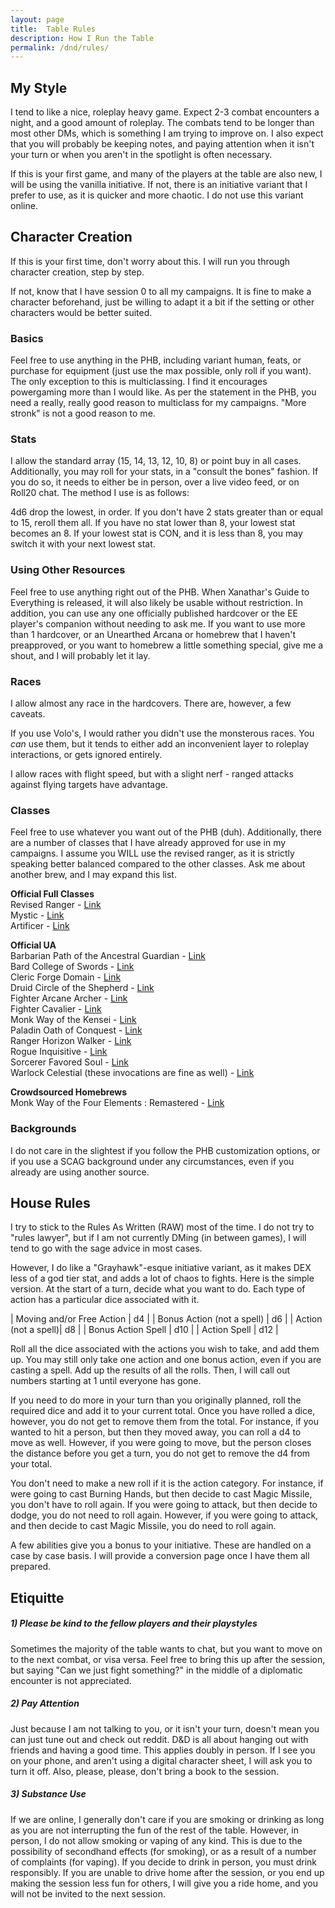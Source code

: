 ```yaml
---
layout: page
title:  Table Rules
description: How I Run the Table
permalink: /dnd/rules/
---
```


## My Style

I tend to like a nice, roleplay heavy game. Expect 2-3 combat encounters a night, and a good amount of roleplay. The combats tend to be longer than most other DMs, which is something I am trying to improve on. I also expect that you will probably be keeping notes, and paying attention when it isn't your turn or when you aren't in the spotlight is often necessary.

If this is your first game, and many of the players at the table are also new, I will be using the vanilla initiative. If not, there is an initiative variant that I prefer to use, as it is quicker and more chaotic. I do not use this variant online.

## Character Creation
If this is your first time, don't worry about this. I will run you through character creation, step by step.

If not, know that I have session 0 to all my campaigns. It is fine to make a character beforehand, just be willing to adapt it a bit if the setting or other characters would be better suited.

### Basics
Feel free to use anything in the PHB, including variant human, feats, or purchase for equipment (just use the max possible, only roll if you want). The only exception to this is multiclassing. I find it encourages powergaming more than I would like. As per the statement in the PHB, you need a really, really good reason to multiclass for my campaigns. "More stronk" is not a good reason to me.

### Stats
I allow the standard array (15, 14, 13, 12, 10, 8) or point buy in all cases. Additionally, you may roll for your stats, in a "consult the bones" fashion. If you do so, it needs to either be in person, over a live video feed, or on Roll20 chat. The method I use is as follows:

4d6 drop the lowest, in order. If you don't have 2 stats greater than or equal to 15, reroll them all. If you have no stat lower than 8, your lowest stat becomes an 8. If your lowest stat is CON, and it is less than 8, you may switch it with your next lowest stat.

### Using Other Resources
Feel free to use anything right out of the PHB. When Xanathar's Guide to Everything is released, it will also likely be usable without restriction. In addition, you can use any one officially published hardcover or the EE player's companion without needing to ask me. If you want to use more than 1 hardcover, or an Unearthed Arcana or homebrew that I haven't preapproved, or you want to homebrew a little something special, give me a shout, and I will probably let it lay.

### Races
I allow almost any race in the hardcovers. There are, however, a few caveats.

If you use Volo's, I would rather you didn't use the monsterous races. You *can* use them, but it tends to either add an inconvenient layer to roleplay interactions, or gets ignored entirely.

I allow races with flight speed, but with a slight nerf - ranged attacks against flying targets have advantage.

### Classes
Feel free to use whatever you want out of the PHB (duh). Additionally, there are a number of classes that I have already approved for use in my campaigns. I assume you WILL use the revised ranger, as it is strictly speaking better balanced compared to the other classes. Ask me about another brew, and I may expand this list.

**Official Full Classes**<br/>
Revised Ranger - [Link](https://media.wizards.com/2016/dnd/downloads/UA_RevisedRanger.pdf)<br/>
Mystic - [Link](http://www.dmsguild.com/product/213033/Unearthed-Arcana-The-Mystic-Class-5e)<br/>
Artificer - [Link](http://www.dmsguild.com/product/213032/Unearthed-Arcana-The-Artificer-Class-5e)<br/>

**Official UA**<br/>
Barbarian Path of the Ancestral Guardian - [Link](https://media.wizards.com/2017/dnd/downloads/UA-RevisedSubclasses.pdf)<br/>
Bard College of Swords - [Link](https://media.wizards.com/2017/dnd/downloads/UA-RevisedSubclasses.pdf)<br/>
Cleric Forge Domain - [Link](http://media.wizards.com/2016/dnd/downloads/UA_Cleric.pdf)<br/>
Druid Circle of the Shepherd - [Link](http://media.wizards.com/2017/dnd/downloads/June5UA_RevisedClassOptv1.pdf)<br/>
Fighter Arcane Archer - [Link](https://media.wizards.com/2017/dnd/downloads/UA-RevisedSubclasses.pdf)<br/>
Fighter Cavalier - [Link](http://media.wizards.com/2017/dnd/downloads/June5UA_RevisedClassOptv1.pdf)<br/>
Monk Way of the Kensei - [Link](https://media.wizards.com/2017/dnd/downloads/UA-RevisedSubclasses.pdf)<br/>
Paladin Oath of Conquest - [Link](http://media.wizards.com/2017/dnd/downloads/June5UA_RevisedClassOptv1.pdf)<br/>
Ranger Horizon Walker - [Link](http://media.wizards.com/2016/dnd/downloads/2017_01_UA_RangerRogue_0117JCMM.pdf)<br/>
Rogue Inquisitive - [Link](http://dnd.wizards.com/sites/default/files/media/upload/articles/UA%20Gothic%20Characters.pdf)<br/>
Sorcerer Favored Soul - [Link](https://media.wizards.com/2017/dnd/downloads/UA-RevisedSubclasses.pdf)<br/>
Warlock Celestial (these invocations are fine as well) - [Link](http://media.wizards.com/2017/dnd/downloads/June5UA_RevisedClassOptv1.pdf)<br/>

**Crowdsourced Homebrews**<br/>
Monk Way of the Four Elements : Remastered - [Link](pdf/wayof4elements_remastered.pdf)<br/>

### Backgrounds
I do not care in the slightest if you follow the PHB customization options, or if you use a SCAG background under any circumstances, even if you already are using another source.

## House Rules
I try to stick to the Rules As Written (RAW) most of the time. I do not try to "rules lawyer", but if I am not currently DMing (in between games), I will tend to go with the sage advice in most cases.

However, I do like a "Grayhawk"-esque initiative variant, as it makes DEX less of a god tier stat, and adds a lot of chaos to fights. Here is the simple version. At the start of a turn, decide what you want to do. Each type of action has a particular dice associated with it.

| Moving and/or Free Action | d4 |
| Bonus Action (not a spell) | d6 |
| Action (not a spell)| d8 |
| Bonus Action Spell | d10 |
| Action Spell | d12 |

Roll all the dice associated with the actions you wish to take, and add them up. You may still only take one action and one bonus action, even if you are casting a spell. Add up the results of all the rolls. Then, I will call out numbers starting at 1 until everyone has gone.

If you need to do more in your turn than you originally planned, roll the required dice and add it to your current total. Once you have rolled a dice, however, you do not get to remove them from the total. For instance, if you wanted to hit a person, but then they moved away, you can roll a d4 to move as well. However, if you were going to move, but the person closes the distance before you get a turn, you do not get to remove the d4 from your total.

You don't need to make a new roll if it is the action category. For instance, if were going to cast Burning Hands, but then decide to cast Magic Missile, you don't have to roll again. If you were going to attack, but then decide to dodge, you do not need to roll again. However, if you were going to attack, and then decide to cast Magic Missile, you do need to roll again.

A few abilities give you a bonus to your initiative. These are handled on a case by case basis. I will provide a conversion page once I have them all prepared.

## Etiquitte
##### 1) Please be kind to the fellow players and their playstyles
Sometimes the majority of the table wants to chat, but you want to move on to the next combat, or visa versa. Feel free to bring this up after the session, but saying "Can we just fight something?" in the middle of a diplomatic encounter is not appreciated.

##### 2) Pay Attention
Just because I am not talking to you, or it isn't your turn, doesn't mean you can just tune out and check out reddit. D&D is all about hanging out with friends and having a good time. This applies doubly in person. If I see you on your phone, and aren't using a digital character sheet, I will ask you to turn it off. Also, please, please, don't bring a book to the session.

##### 3) Substance Use
If we are online, I generally don't care if you are smoking or drinking as long as you are not interrupting the fun of the rest of the table. However, in person, I do not allow smoking or vaping of any kind. This is due to the possibility of secondhand effects (for smoking), or as a result of a number of complaints (for vaping). If you decide to drink in person, you must drink responsibly. If you are unable to drive home after the session, or you end up making the session less fun for others, I will give you a ride home, and you will not be invited to the next session.

